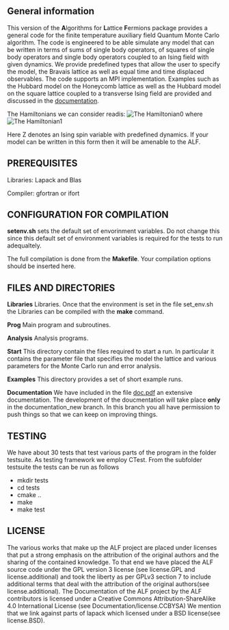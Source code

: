 ## General information ##
This version of the **A**lgorithms for **L**attice **F**ermions package provides a general code for the finite temperature auxiliary field Quantum Monte Carlo algorithm.       The code  is engineered to  be able simulate any model that can be written in terms of  sums of single body operators, of squares of single body operators and single body operators coupled to an Ising field with  given dynamics. We  provide predefined types that allow  the user to specify the model, the  Bravais lattice  as well as equal time and time displaced observables.     The code supports an MPI implementation.   Examples such as the Hubbard model on the Honeycomb lattice  as well as the Hubbard model  on the square lattice coupled to a transverse Ising field are  provided and discussed in the [documentation](https://git.physik.uni-wuerzburg.de/fassaad/General_QMCT_code/raw/documentation_new/Documentation/doc.pdf).  

The Hamiltonians we can consider readis:
![The Hamiltonian0](https://git.physik.uni-wuerzburg.de/fassaad/General_QMCT_code/raw/master/Images/Hamiltonian0.png)
where
![The Hamiltonian1](https://git.physik.uni-wuerzburg.de/fassaad/General_QMCT_code/raw/master/Images/Hamiltonian1.png)

Here Z denotes an Ising spin variable with predefined dynamics. If your model can be written in this form then it will be amenable to the ALF. 
## PREREQUISITES ##

Libraries: Lapack and Blas

Compiler: gfortran  or ifort 


## CONFIGURATION FOR COMPILATION ##
**setenv.sh**   sets the default set of envorinment variables.  Do not change  this since this default set of  environment variables is required for the tests to run adequaltely.

The full compilation is done from the **Makefile**.  Your compilation options should be inserted here. 

## FILES AND DIRECTORIES ##

**Libraries**    Libraries. Once that the environment is set in the file set_env.sh  the Libraries can be compiled with the **make** command. 

**Prog**   Main program and subroutines.  

**Analysis** Analysis programs. 

**Start**   This directory contain the files required to start a run. In particular it contains the parameter file   that specifies the model the lattice and various   parameters for the Monte Carlo run and  error analysis. 

**Examples** This directory provides a set of short example runs.  

**Documentation**  We have included in the file  [doc.pdf](https://git.physik.uni-wuerzburg.de/fassaad/General_QMCT_code/raw/documentation_new/Documentation/doc.pdf)   an extensive documentation. The development of the doucmentation will take place **only** in the documentation_new branch. In this branch you all have permission to push things so that we can keep on improving  things. 
 

## TESTING ##

We have about 30 tests that test various parts of the program in the folder testsuite.
As testing framework we employ CTest.
From the subfolder testsuite the tests can be run as follows
- mkdir tests
- cd tests
- cmake ..
- make
- make test


## LICENSE ##
The various works that make up the ALF project are placed under licenses that put
a strong emphasis on the attribution of the original authors and the sharing of the contained knowledge.
To that end we have placed the ALF source code under the GPL version 3 license (see license.GPL and license.additional)
and took the liberty as per GPLv3 section 7 to include additional terms that deal with the attribution
of the original authors(see license.additional).
The Documentation of the ALF project by the ALF contributors is licensed under a Creative Commons Attribution-ShareAlike 4.0 International License (see Documentation/license.CCBYSA)
We mention that we link against parts of lapack which licensed under a BSD license(see license.BSD).

